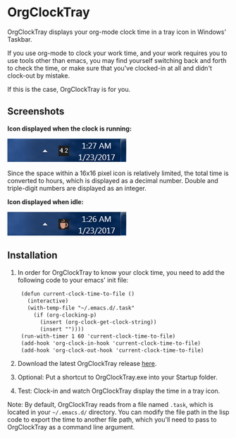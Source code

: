 # OrgClockTray

OrgClockTray displays your org-mode clock time in a tray
icon in Windows' Taskbar.

If you use org-mode to clock your work time, and your work requires you to
use tools other than emacs, you may find yourself switching back and
forth to check the time, or make sure that you've clocked-in at
all and didn't clock-out by mistake.

If this is the case, OrgClockTray is for you.

## Screenshots

**Icon displayed when the clock is running:**

![Icon displayed when the clock's running](https://github.com/schmendrik/OrgClockTray/blob/master/Resources/Screenshot2.png
 "Active clock")

Since the space within a 16x16 pixel icon is relatively limited, the total time is converted to hours, which is displayed as a decimal number. Double and triple-digit numbers are displayed as an integer.

**Icon displayed when idle:**

![Icon displayed when idle](https://github.com/schmendrik/OrgClockTray/blob/master/Resources/Screenshot1.png
 "No active clock")

## Installation

1. In order for OrgClockTray to know your clock time, you need to add the following code to your emacs' init file:

        (defun current-clock-time-to-file ()
          (interactive)
          (with-temp-file "~/.emacs.d/.task"
            (if (org-clocking-p)
              (insert (org-clock-get-clock-string))
              (insert ""))))
        (run-with-timer 1 60 'current-clock-time-to-file)
        (add-hook 'org-clock-in-hook 'current-clock-time-to-file)
        (add-hook 'org-clock-out-hook 'current-clock-time-to-file)

2. Download the latest OrgClockTray release [here](https://github.com/schmendrik/OrgClockTray/releases/latest).
3. Optional: Put a shortcut to OrgClockTray.exe into your Startup folder.
4. Test: Clock-in and watch OrgClockTray display the time in a tray icon.

Note: By default, OrgClockTray reads from a file
named `.task`, which is located in your `~/.emacs.d/` directory. You can
modify the file path in the lisp code to export the time to another
file path, which you'll need to pass to OrgClockTray as a command line
argument.
